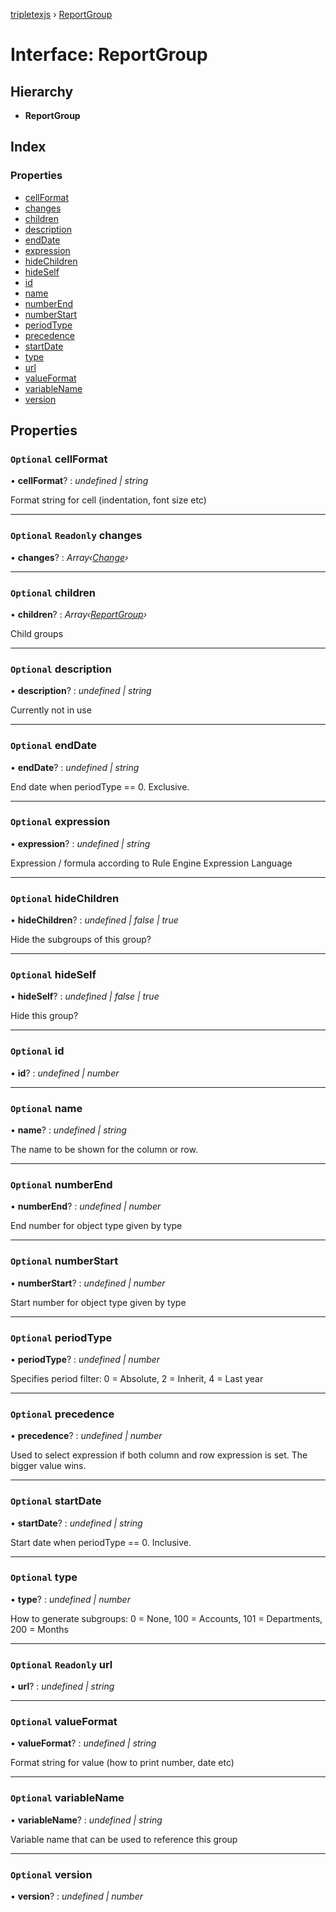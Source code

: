[tripletexjs](../README.md) › [ReportGroup](reportgroup.md)

# Interface: ReportGroup

## Hierarchy

* **ReportGroup**

## Index

### Properties

* [cellFormat](reportgroup.md#optional-cellformat)
* [changes](reportgroup.md#optional-readonly-changes)
* [children](reportgroup.md#optional-children)
* [description](reportgroup.md#optional-description)
* [endDate](reportgroup.md#optional-enddate)
* [expression](reportgroup.md#optional-expression)
* [hideChildren](reportgroup.md#optional-hidechildren)
* [hideSelf](reportgroup.md#optional-hideself)
* [id](reportgroup.md#optional-id)
* [name](reportgroup.md#optional-name)
* [numberEnd](reportgroup.md#optional-numberend)
* [numberStart](reportgroup.md#optional-numberstart)
* [periodType](reportgroup.md#optional-periodtype)
* [precedence](reportgroup.md#optional-precedence)
* [startDate](reportgroup.md#optional-startdate)
* [type](reportgroup.md#optional-type)
* [url](reportgroup.md#optional-readonly-url)
* [valueFormat](reportgroup.md#optional-valueformat)
* [variableName](reportgroup.md#optional-variablename)
* [version](reportgroup.md#optional-version)

## Properties

### `Optional` cellFormat

• **cellFormat**? : *undefined | string*

Format string for cell (indentation, font size etc)

___

### `Optional` `Readonly` changes

• **changes**? : *Array‹[Change](../modules/change.md)›*

___

### `Optional` children

• **children**? : *Array‹[ReportGroup](reportgroup.md)›*

Child groups

___

### `Optional` description

• **description**? : *undefined | string*

Currently not in use

___

### `Optional` endDate

• **endDate**? : *undefined | string*

End date when periodType == 0. Exclusive.

___

### `Optional` expression

• **expression**? : *undefined | string*

Expression / formula according to Rule Engine Expression Language

___

### `Optional` hideChildren

• **hideChildren**? : *undefined | false | true*

Hide the subgroups of this group?

___

### `Optional` hideSelf

• **hideSelf**? : *undefined | false | true*

Hide this group?

___

### `Optional` id

• **id**? : *undefined | number*

___

### `Optional` name

• **name**? : *undefined | string*

The name to be shown for the column or row.

___

### `Optional` numberEnd

• **numberEnd**? : *undefined | number*

End number for object type given by type

___

### `Optional` numberStart

• **numberStart**? : *undefined | number*

Start number for object type given by type

___

### `Optional` periodType

• **periodType**? : *undefined | number*

Specifies period filter: 0 = Absolute, 2 = Inherit, 4 = Last year

___

### `Optional` precedence

• **precedence**? : *undefined | number*

Used to select expression if both column and row expression is set. The bigger value wins.

___

### `Optional` startDate

• **startDate**? : *undefined | string*

Start date when periodType == 0. Inclusive.

___

### `Optional` type

• **type**? : *undefined | number*

How to generate subgroups: 0 = None, 100 = Accounts, 101 = Departments, 200 = Months

___

### `Optional` `Readonly` url

• **url**? : *undefined | string*

___

### `Optional` valueFormat

• **valueFormat**? : *undefined | string*

Format string for value (how to print number, date etc)

___

### `Optional` variableName

• **variableName**? : *undefined | string*

Variable name that can be used to reference this group

___

### `Optional` version

• **version**? : *undefined | number*
